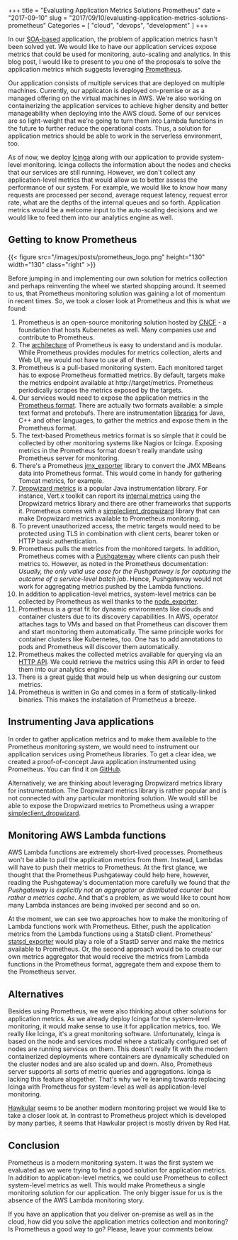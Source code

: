 +++
title = "Evaluating Application Metrics Solutions Prometheus"
date = "2017-09-10"
slug = "2017/09/10/evaluating-application-metrics-solutions-prometheus"
Categories = [ "cloud", "devops", "development" ]
+++

In our [SOA-based](https://en.wikipedia.org/wiki/Service-oriented_architecture) application, the problem of application metrics hasn't been solved yet. We would like to have our application services expose metrics that could be used for monitoring, auto-scaling and analytics. In this blog post, I would like to present to you one of the proposals to solve the application metrics which suggests leveraging [Prometheus](https://prometheus.io/).

<!--more-->

Our application consists of multiple services that are deployed on multiple machines. Currently, our applicaton is deployed on-premise or as a managed offering on the virtual machines in AWS. We're also working on containerizing the application services to achieve higher density and better manageability when deploying into the AWS cloud. Some of our services are so light-weight that we're going to turn them into Lambda functions in the future to further reduce the operational costs. Thus, a solution for application metrics should be able to work in the serverless environment, too.

As of now, we deploy [Icinga](https://www.icinga.com/) along with our application to provide system-level monitoring. Icinga collects the information about the nodes and checks that our services are still running. However, we don't collect any application-level metrics that would allow us to better assess the performance of our system. For example, we would like to know how many requests are processed per second, average request latency, request error rate, what are the depths of the internal queues and so forth. Application metrics would be a welcome input to the auto-scaling decisions and we would like to feed them into our analytics engine as well.

## Getting to know Prometheus

{{< figure src="/images/posts/prometheus_logo.png" height="130" width="130" class="right" >}}

Before jumping in and implementing our own solution for metrics collection and perhaps reinventing the wheel we started shopping around. It seemed to us, that Prometheus monitoring solution was gaining a lot of momentum in recent times. So, we took a closer look at Prometheus and this is what we found:

1.  Prometheus is an open-source monitoring solution hosted by [CNCF](https://www.cncf.io/) - a foundation that hosts Kubernetes as well. Many companies use and contribute to Prometheus.
2.  The [architecture](https://prometheus.io/docs/introduction/overview/) of Prometheus is easy to understand and is modular. While Prometheus provides modules for metrics collection, alerts and Web UI, we would not have to use all of them.
3.  Prometheus is a pull-based monitoring system. Each monitored target has to expose Prometheus formatted metrics. By default, targets make the metrics endpoint available at http://target/metrics. Prometheus periodically scrapes the metrics exposed by the targets.
4.  Our services would need to expose the application metrics in the [Prometheus format](https://prometheus.io/docs/instrumenting/exposition_formats/). There are actually two formats available: a simple text format and protobufs. There are instrumentation [libraries](https://prometheus.io/docs/instrumenting/clientlibs/) for Java, C++ and other languages, to gather the metrics and expose them in the Prometheus format.
5.  The text-based Prometheus metrics format is so simple that it could be collected by other monitoring systems like Nagios or Icinga. Exposing metrics in the Prometheus format doesn't really mandate using Prometheus server for monitoring.
6.  There's a Prometheus [jmx_exporter](https://github.com/prometheus/jmx_exporter) library to convert the JMX MBeans data into Prometheus format. This would come in handy for gathering Tomcat metrics, for example.
7.  [Dropwizard metrics](http://metrics.dropwizard.io/) is a popular Java instrumentation library. For instance, Vert.x toolkit can report its [internal metrics](http://vertx.io/docs/vertx-dropwizard-metrics/java/) using the Dropwizard metrics library and there are other frameworks that supports it. Prometheus comes with a [simpleclient_dropwizard](https://github.com/prometheus/client_java/tree/master/simpleclient_dropwizard) library that can make Dropwizard metrics available to Prometheus monitoring.
8.  To prevent unauthorized access, the metric targets would need to be protected using TLS in combination with client certs, bearer token or HTTP basic authentication.
9.  Prometheus pulls the metrics from the monitored targets. In addition, Prometheus comes with a [Pushgateway](https://prometheus.io/docs/practices/pushing/) where clients can push their metrics to. However, as noted in the Prometheus documentation: *Usually, the only valid use case for the Pushgateway is for capturing the outcome of a service-level batch job*. Hence, Pushgateway would not work for aggregating metrics pushed by the Lambda functions.
10.  In addition to application-level metrics, system-level metrics can be collected by Prometheus as well thanks to the [node_exporter](https://github.com/prometheus/node_exporter).
11.  Prometheus is a great fit for dynamic environments like clouds and container clusters due to its discovery capabilities. In AWS, operator attaches tags to VMs and based on that Prometheus can discover them and start monitoring them automatically. The same principle works for container clusters like Kubernetes, too. One has to add annotations to pods and Prometheus will discover them automatically.
12.  Prometheus makes the collected metrics available for querying via an [HTTP API](https://prometheus.io/docs/querying/api/). We could retrieve the metrics using this API in order to feed them into our analytics engine.
13.  There is a great [guide](https://prometheus.io/docs/practices/naming/) that would help us when designing our custom metrics.
14.  Prometheus is written in Go and comes in a form of statically-linked binaries. This makes the installation of Prometheus a breeze.

## Instrumenting Java applications

In order to gather application metrics and to make them available to the Prometheus monitoring system, we would need to instrument our application services using Prometheus libraries. To get a clear idea, we created a proof-of-concept Java application instrumented using Prometheus. You can find it on [GitHub](https://github.com/noseka1/prometheus-poc).

Alternatively, we are thinking about leveraging Dropwizard metrics library for instrumentation. The Dropwizard metrics library is rather popular and is not connected with any particular monitoring solution. We would still be able to expose the Dropwizard metrics to Prometheus using a wrapper [simpleclient_dropwizard](https://github.com/prometheus/client_java/tree/master/simpleclient_dropwizard).

## Monitoring AWS Lambda functions

AWS Lambda functions are extremely short-lived processes. Prometheus won't be able to pull the application metrics from them. Instead, Lambdas will have to push their metrics to Prometheus. At the first glance, we thought that the Prometheus Pushgateway could help here, however, reading the Pushgateway's documentation more carefully we found that *the Pushgateway is explicitly not an aggregator or distributed counter but rather a metrics cache*. And that's a problem, as we would like to count how many Lambda instances are being invoked per second and so on.

At the moment, we can see two approaches how to make the monitoring of Lambda functions work with Prometheus. Either, push the application metrics from the Lambda functions using a StatsD client. Prometheus' [statsd_exporter](https://github.com/prometheus/statsd_exporter) would play a role of a StastD server and make the metrics available to Prometheus. Or, the second approach would be to create our own metrics aggregator that would receive the metrics from Lambda functions in the Prometheus format, aggregate them and expose them to the Prometheus server.

## Alternatives

Besides using Prometheus, we were also thinking about other solutions for application metrics. As we already deploy Icinga for the system-level monitoring, it would make sense to use it for application metrics, too. We really like Icinga, it's a great monitoring software. Unfortunately, Icinga is based on the node and services model where a statically configured set of nodes are running services on them. This doesn't really fit with the modern containerized deployments where containers are dynamically scheduled on the cluster nodes and are also scaled up and down. Also, Prometheus server supports all sorts of metric queries and aggregations. Icinga is lacking this feature altogether. That's why we're leaning towards replacing Icinga with Prometheus for system-level as well as application-level monitoring.

[Hawkular](http://www.hawkular.org/) seems to be another modern monitoring project we would like to take a closer look at. In contrast to Prometheus project which is developed by many parties, it seems that Hawkular project is mostly driven by Red Hat.

## Conclusion

Prometheus is a modern monitoring system. It was the first system we evaluated as we were trying to find a good solution for application metrics. In addition to application-level metrics, we could use Prometheus to collect system-level metrics as well. This would make Prometheus a single monitoring solution for our application. The only bigger issue for us is the absence of the AWS Lambda monitoring story.

If you have an application that you deliver on-premise as well as in the cloud, how did you solve the application metrics collection and monitoring? Is Prometheus a good way to go? Please, leave your comments below.

